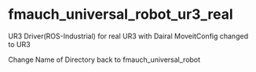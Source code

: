 # fmauch_universal_robot_ur3_real
UR3 Driver(ROS-Industrial)  for real UR3 with Dairal MoveitConfig changed to UR3

Change Name of Directory back to fmauch_universal_robot
